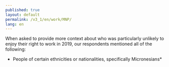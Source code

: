 ```yaml
---
published: true
layout: default
permalink: /v3_1/en/work/MNP/
lang: en
---
```

When asked to provide more context about who was particularly unlikely to enjoy their right to work in 2019, our respondents mentioned all of the following:

- People of certain ethnicities or nationalities, specifically Micronesians*
